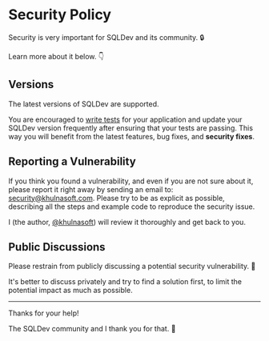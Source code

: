 # Security Policy

Security is very important for SQLDev and its community. 🔒

Learn more about it below. 👇

## Versions

The latest versions of SQLDev are supported.

You are encouraged to [write tests](https://sqldev.khulnasoft.com/tutorial/raedyapi/tests/) for your application and update your SQLDev version frequently after ensuring that your tests are passing. This way you will benefit from the latest features, bug fixes, and **security fixes**.

## Reporting a Vulnerability

If you think you found a vulnerability, and even if you are not sure about it, please report it right away by sending an email to: security@khulnasoft.com. Please try to be as explicit as possible, describing all the steps and example code to reproduce the security issue.

I (the author, [@khulnasoft](https://twitter.com/khulnasoft)) will review it thoroughly and get back to you.

## Public Discussions

Please restrain from publicly discussing a potential security vulnerability. 🙊

It's better to discuss privately and try to find a solution first, to limit the potential impact as much as possible.

---

Thanks for your help!

The SQLDev community and I thank you for that. 🙇
